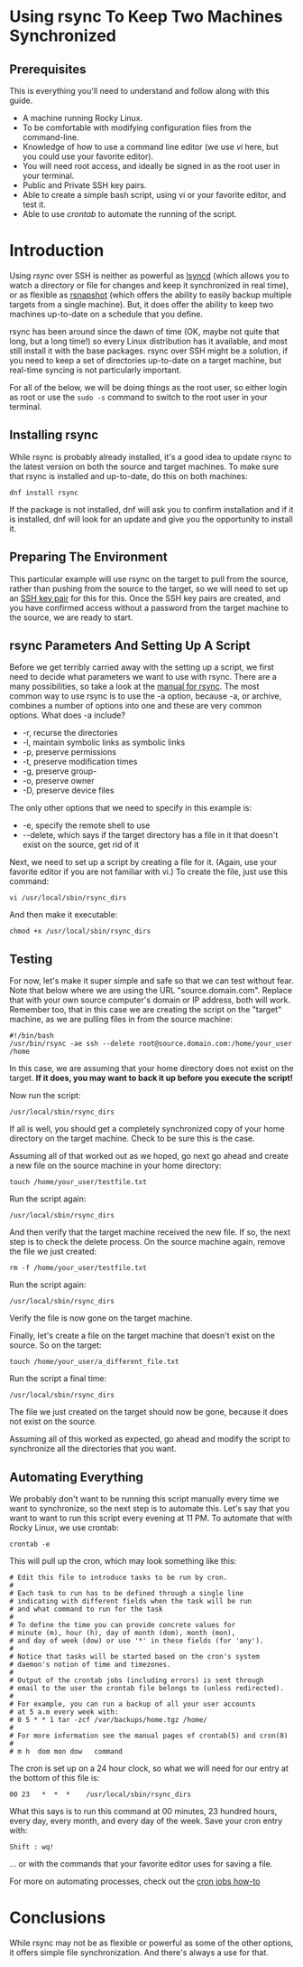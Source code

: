 # Using rsync To Keep Two Machines Synchronized

## Prerequisites

This is everything you'll need to understand and follow along with this guide.

* A machine running Rocky Linux.
* To be comfortable with modifying configuration files from the command-line.
* Knowledge of how to use a command line editor (we use _vi_ here, but you could use your favorite editor).
* You will need root access, and ideally be signed in as the root user in your terminal.
* Public and Private SSH key pairs.
* Able to create a simple bash script, using vi or your favorite editor, and test it.
* Able to use _crontab_ to automate the running of the script.

# Introduction

Using _rsync_ over SSH is neither as powerful as [lsyncd](RL_mirroring_lsyncd.md) (which allows you to watch a directory or file for changes and keep it synchronized in real time), or as flexible as [rsnapshot](RL_rsnapshot_backup.md) (which offers the ability to easily backup multiple targets from a single machine). But, it does offer the ability to keep two machines up-to-date on a schedule that you define. 

rsync has been around since the dawn of time (OK, maybe not quite that long, but a long time!) so every Linux distribution has it available, and most still install it with the base packages. rsync over SSH might be a solution, if you need to keep a set of directories up-to-date on a target machine, but real-time syncing is not particularly important. 

For all of the below, we will be doing things as the root user, so either login as root or use the `sudo -s` command to switch to the root user in your terminal.

## Installing rsync

While rsync is probably already installed, it's a good idea to update rsync to the latest version on both the source and target machines. To make sure that rsync is installed and up-to-date, do this on both machines:

`dnf install rsync`

If the package is not installed, dnf will ask you to confirm installation and if it is installed, dnf will look for an update and give you the opportunity to install it.

## Preparing The Environment

This particular example will use rsync on the target to pull from the source, rather than pushing from the source to the target, so we will need to set up an [SSH key pair](RL_ssh_public_private_keys.md) for this for this. Once the SSH key pairs are created, and you have confirmed access without a password from the target machine to the source, we are ready to start.

## rsync Parameters And Setting Up A Script

Before we get terribly carried away with the setting up a script, we first need to decide what parameters we want to use with rsync. There are a many possibilities, so take a look at the [manual for rsync](https://linux.die.net/man/1/rsync). The most common way to use rsync is to use the -a option, because -a, or archive, combines a number of options into one and these are very common options. What does -a include?

* -r, recurse the directories
* -l, maintain symbolic links as symbolic links
* -p, preserve permissions
* -t, preserve modification times
* -g, preserve group-
* -o, preserve owner 
* -D, preserve device files

The only other options that we need to specify in this example is:

* -e, specify the remote shell to use
* --delete, which says if the target directory has a file in it that doesn't exist on the source, get rid of it

Next, we need to set up a script by creating a file for it. (Again, use your favorite editor if you are not familiar with vi.) To create the file, just use this command:

`vi /usr/local/sbin/rsync_dirs`

And then make it executable:

`chmod +x /usr/local/sbin/rsync_dirs`

## Testing

For now, let's make it super simple and safe so that we can test without fear. Note that below where we are using the URL "source.domain.com". Replace that with your own source computer's domain or IP address, both will work. Remember too, that in this case we are creating the script on the "target" machine, as we are pulling files in from the source machine:

```
#!/bin/bash
/usr/bin/rsync -ae ssh --delete root@source.domain.com:/home/your_user /home
```
In this case, we are assuming that your home directory does not exist on the target. **If it does, you may want to back it up before you execute the script!**

Now run the script:

`/usr/local/sbin/rsync_dirs`

If all is well, you should get a completely synchronized copy of your home directory on the target machine. Check to be sure this is the case. 

Assuming all of that worked out as we hoped, go next go ahead and create a new file on the source machine in your home directory:

`touch /home/your_user/testfile.txt`

Run the script again:

`/usr/local/sbin/rsync_dirs`

And then verify that the target machine received the new file. If so, the next step is to check the delete process.  On the source machine again, remove the file we just created:

`rm -f /home/your_user/testfile.txt`

Run the script again:

`/usr/local/sbin/rsync_dirs`

Verify the file is now gone on the target machine. 

Finally, let's create a file on the target machine that doesn't exist on the source. So on the target:

`touch /home/your_user/a_different_file.txt`

Run the script a final time:

`/usr/local/sbin/rsync_dirs`

The file we just created on the target should now be gone, because it does not exist on the source. 

Assuming all of this worked as expected, go ahead and modify the script to synchronize all the directories that you want.

## Automating Everything

We probably don't want to be running this script manually every time we want to synchronize, so the next step is to automate this. Let's say that you want to want to run this script every evening at 11 PM. To automate that with Rocky Linux, we use crontab:

`crontab -e`

This will pull up the cron, which may look something like this:

``` 
# Edit this file to introduce tasks to be run by cron.
# 
# Each task to run has to be defined through a single line
# indicating with different fields when the task will be run
# and what command to run for the task
# 
# To define the time you can provide concrete values for
# minute (m), hour (h), day of month (dom), month (mon),
# and day of week (dow) or use '*' in these fields (for 'any').
# 
# Notice that tasks will be started based on the cron's system
# daemon's notion of time and timezones.
# 
# Output of the crontab jobs (including errors) is sent through
# email to the user the crontab file belongs to (unless redirected).
# 
# For example, you can run a backup of all your user accounts
# at 5 a.m every week with:
# 0 5 * * 1 tar -zcf /var/backups/home.tgz /home/
# 
# For more information see the manual pages of crontab(5) and cron(8)
# 
# m h  dom mon dow   command
```
The cron is set up on a 24 hour clock, so what we will need for our entry at the bottom of this file is:

`00 23   *  *  *    /usr/local/sbin/rsync_dirs`

What this says is to run this command at 00 minutes, 23 hundred hours, every day, every month, and every day of the week. Save your cron entry with:

`Shift : wq!` 

... or with the commands that your favorite editor uses for saving a file.

For more on automating processes, check out the [cron jobs how-to](cron_jobs_howto.md)

# Conclusions

While rsync may not be as flexible or powerful as some of the other options, it offers simple file synchronization. And there's always a use for that.
